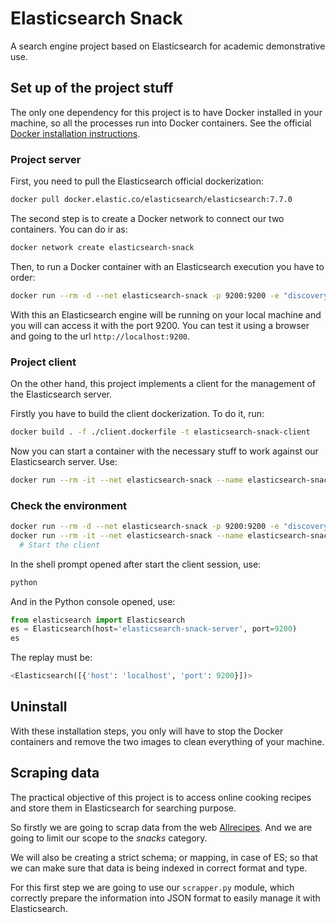 # Elasticsearch Snack

A search engine project based on Elasticsearch for academic demonstrative use. 



## Set up of the project stuff

The only one dependency for this project is to have Docker installed in your machine, so all the processes run into Docker containers. See the official [Docker installation instructions](https://docs.docker.com/engine/install).


### Project server

First, you need to pull the Elasticsearch official dockerization:

```sh
docker pull docker.elastic.co/elasticsearch/elasticsearch:7.7.0
```

The second step is to create a Docker network to connect our two containers. You can do ir as:

```sh
docker network create elasticsearch-snack
```

Then, to run a Docker container with an Elasticsearch execution you have to order:

```sh
docker run --rm -d --net elasticsearch-snack -p 9200:9200 -e "discovery.type=single-node" --name elasticsearch-snack-server docker.elastic.co/elasticsearch/elasticsearch:7.7.0
```

With this an Elasticsearch engine will be running on your local machine and you will can access it with the port 9200. You can test it using a browser and going to the url `http://localhost:9200`.


### Project client

On the other hand, this project implements a client for the management of the Elasticsearch server.

Firstly you have to build the client dockerization. To do it, run:

```sh
docker build . -f ./client.dockerfile -t elasticsearch-snack-client
```

Now you can start a container with the necessary stuff to work against our Elasticsearch server. Use:

```sh
docker run --rm -it --net elasticsearch-snack --name elasticsearch-snack-client elasticsearch-snack-client
```

### Check the environment

```sh
docker run --rm -d --net elasticsearch-snack -p 9200:9200 -e "discovery.type=single-node" --name elasticsearch-snack-server docker.elastic.co/elasticsearch/elasticsearch:7.7.0  # Start the server
docker run --rm -it --net elasticsearch-snack --name elasticsearch-snack-client elasticsearch-snack-client
  # Start the client
```

In the shell prompt opened after start the client session, use:

```sh
python
```

And in the Python console opened, use:

```python
from elasticsearch import Elasticsearch
es = Elasticsearch(host='elasticsearch-snack-server', port=9200)
es
```

The replay must be:

```python
<Elasticsearch([{'host': 'localhost', 'port': 9200}])>
```



## Uninstall

With these installation steps, you only will have to stop the Docker containers and remove the two images to clean everything of your machine.



## Scraping data

The practical objective of this project is to access online cooking recipes and store them in Elasticsearch for searching purpose.

So firstly we are going to scrap data from the web [Allrecipes](https://www.allrecipes.com). And we are going to limit our scope to the *snacks* category.

We will also be creating a strict schema; or mapping, in case of ES; so that we can make sure that data is being indexed in correct format and type.

For this first step we are going to use our `scrapper.py` module, which correctly prepare the information into JSON format to easily manage it with Elasticsearch. 

